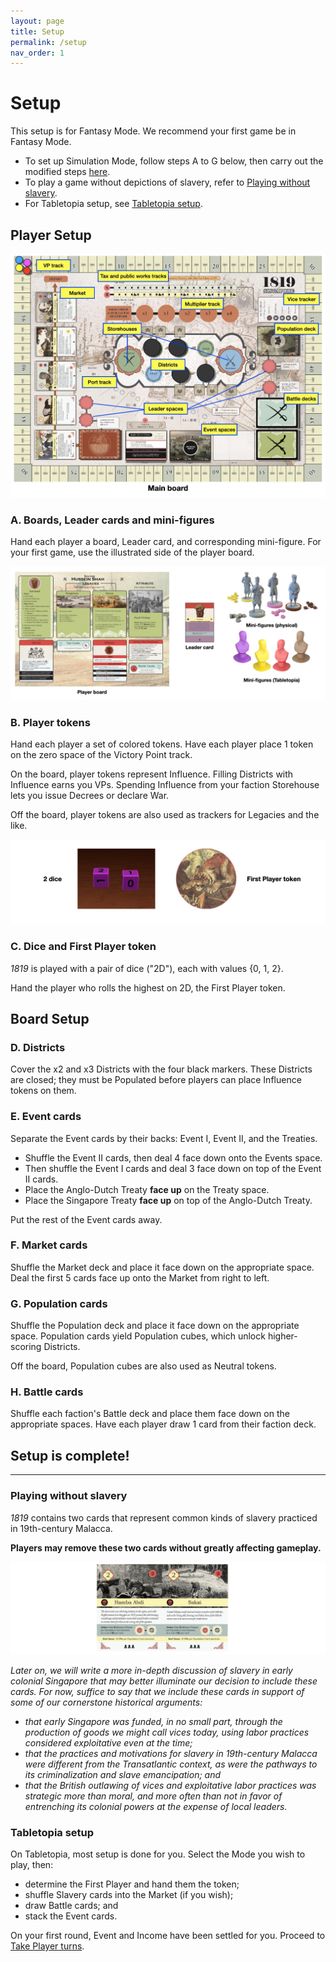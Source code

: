```yaml
---
layout: page
title: Setup
permalink: /setup
nav_order: 1
---
```

# Setup

This setup is for Fantasy Mode. We recommend your first game be in Fantasy Mode.

- To set up Simulation Mode, follow steps A to G below, then carry out the modified steps [here](simulation-mode#setup-changes).
- To play a game without depictions of slavery, refer to [Playing without slavery](#playing-without-slavery).
- For Tabletopia setup, see [Tabletopia setup](#tabletopia-setup).

## Player Setup

![Main Board setup](img/1_setup_main_board.jpg)

### A. Boards, Leader cards and mini-figures

Hand each player a board, Leader card, and corresponding mini-figure. For your first game, use the illustrated side of the player board.

<!-- Players on the same faction sit beside each other. -->
<!-- Leader spaces give players Leader Actions that reflect their priorities for the round. -->

<!-- ### B. Legacy and Attribute tiles -->
<!-- Legacies are the achievements your character wants history to remember them for, while Attributes allow them to bend the rules *(ever so slightly)* in their favor. -->
<!-- 
For your first game, use the Legacies and Attributes printed on the player boards. Put the Legacy and Attribute tiles away.

Otherwise, have each player draw 3 Legacy tiles at random, keep 2, and discard the other. Also have each player draw 1 Attribute tile at random. Put the rest of the tiles away. -->

![Player Board setup](img/1_setup_player_board.jpg)

### B. Player tokens

Hand each player a set of colored tokens. Have each player place 1 token on the zero space of the Victory Point track.

On the board, player tokens represent Influence. Filling Districts with Influence earns you VPs. Spending Influence from your faction Storehouse lets you issue Decrees or declare War.

Off the board, player tokens are also used as trackers for Legacies and the like.

![Dice and First Player token](img/1_setup_dice_fp_token.jpg)

### C. Dice and First Player token

*1819* is played with a pair of dice ("2D"), each with values {0, 1, 2}.

Hand the player who rolls the highest on 2D, the First Player token.

## Board Setup

### D. Districts

Cover the x2 and x3 Districts with the four black markers. These Districts are closed; they must be Populated before players can place Influence tokens on them.

<!-- Cover the Leader space marked with &#9733;&#9733; with the corresponding black marker. This Leader space is closed; eleven Ships must enter the Port before it opens. -->

<!-- > *3-player game: the solo player only covers their x3 District.* -->
<!-- ## Card Setup -->

### E. Event cards

Separate the Event cards by their backs: Event I, Event II, and the Treaties.

- Shuffle the Event II cards, then deal 4 face down onto the Events space.
- Then shuffle the Event I cards and deal 3 face down on top of the Event II cards.
- Place the Anglo-Dutch Treaty **face up** on the Treaty space.
- Place the Singapore Treaty **face up** on top of the Anglo-Dutch Treaty.

Put the rest of the Event cards away.

### F. Market cards

Shuffle the Market deck and place it face down on the appropriate space. Deal the first 5 cards face up onto the Market from right to left.

### G. Population cards

Shuffle the Population deck and place it face down on the appropriate space. Population cards yield Population cubes, which unlock higher-scoring Districts.

Off the board, Population cubes are also used as Neutral tokens.

<!-- 
represent the various social groups who migrated---voluntarily or otherwise---into Singapore.
 -->

### H. Battle cards

Shuffle each faction's Battle deck and place them face down on the appropriate spaces. Have each player draw 1 card from their faction deck.

<!-- 
> *3-player game: the solo player draws 3 Battle cards and keeps 2.*
 -->

## Setup is complete!

***

### Playing without slavery
*1819* contains two cards that represent common kinds of slavery practiced in 19th-century Malacca.

**Players may remove these two cards without greatly affecting gameplay.**

![Slavery cards](img/1_setup_slavery_cards.jpg)

*Later on, we will write a more in-depth discussion of slavery in early colonial Singapore that may better illuminate our decision to include these cards. For now, suffice to say that we include these cards in support of some of our cornerstone historical arguments:*
- *that early Singapore was funded, in no small part, through the production of goods we might call vices today, using labor practices considered exploitative even at the time;*
- *that the practices and motivations for slavery in 19th-century Malacca were different from the Transatlantic context, as were the pathways to its criminalization and slave emancipation; and*
- *that the British outlawing of vices and exploitative labor practices was strategic more than moral, and more often than not in favor of entrenching its colonial powers at the expense of local leaders.*

### Tabletopia setup
On Tabletopia, most setup is done for you. Select the Mode you wish to play, then:
- determine the First Player and hand them the token;
- shuffle Slavery cards into the Market (if you wish);
- draw Battle cards; and
- stack the Event cards.

On your first round, Event and Income have been settled for you. Proceed to [Take Player turns](sequence-of-play#3-take-player-turns).
